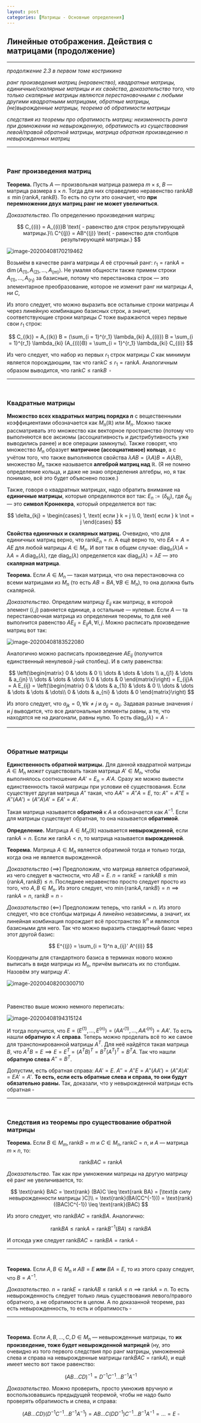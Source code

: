 ```yaml
---
layout: post
categories: [Матрицы - Основные определения]
---
```


## Линейные отображения. Действия с матрицами (продолжение)

----

*продолжение 2.3 в первом томе кострикина*

*ранг произведения матриц (неравенство), квадратные матрицы, единичные/скалярные матрицы и их свойства, доказательство того, что только скалярные матрицы являются перестановочными с любыми другими квадратными матрицами, обратные матрицы, (не)вырожденные матрицы, теорема об обратимости матрицы*

*следствия из теоремы про обратимость матриц: неизменность ранга при домножении на невырожденную, обратимость из существования левой/правой обратной матрицы, матрица обратная произведению n невырожденных матриц*

----

<br>

### Ранг произведения матриц

**Теорема.** Пусть $A$ — произвольная матрица размера $m \times s$, $B$ — матрица размера $s \times n$. Тогда для них справедливо неравенство $\text{rank} AB \leq \min\{\text{rank} A,\text{rank} B\}$. То есть по сути это означает, что **при перемножении двух матриц ранг не может увеличиться**.

*Доказательство.* По определению произведения матриц:

$$
C_{(i)} = A_{(i)}B \text{ - равенство для строк результирующей матрицы.}\\
С^{(j)} = AB^{(j)} \text{ - равенство для столбцов результирующей матрицы.}
$$

![image-20200408170219462](/assets/images/math.assets/image-20200408170219462.png)

Возьмём в качестве ранга матрицы $A$ её строчный ранг: $r_1 = \text{rank} A = \dim\left<A_{(1)},A_{(2)}, \dots, A_{(m)}\right>$. Не умаляя общности также примем строки $A_{(1)}, \dots, A_{(r_1)}$ за базисные, потому что перестановка строк — это элементарное преобразование, которое не изменит ранг ни матрицы $A$, ни $C$,

Из этого следует, что можно выразить все остальные строки матрицы $A$ через линейную комбинацию базисных строк, а значит, соответствующие строки матрицы $C$ тоже выражаются через первые свои $r_1$ строк:

$$
C_{(k)} = A_{(k)} B = (\sum_{i = 1}^{r_1} \lambda_{ki} A_{(i)}) B = \sum_{i = 1}^{r_1} \lambda_{ki} (A_{(i)}B) = \sum_{i = 1}^{r_1} \lambda_{ki} C_{(i)}
$$

Из чего следует, что набор из первых $r_1$ строк матрицы $C$ как минимум является порождающим, так что $\text{rank} C \leq r_1 = \text{rank} A$. Аналогичным образом выводится, что $\text{rank} C \leq \text{rank} B\,\,\,\square$

----

<br>

### Квадратные матрицы

**Множество всех квадратных матриц порядка $n$** с вещественными коэффициентами обозначается как $M_n(\mathbb{R})$ или $M_n$. Можно также рассматривать это множество как векторное пространство (потому что выполняются все аксиомы (ассоциативность и дистрибутивность уже выводились ранее) и все операции замкнуты). Также говорят, что множество $M_n$ образует **матричное (ассоциативное) кольцо**, а с учётом того, что также выполняются свойства $\lambda AB = (\lambda A) B = A (\lambda B)$, множество $M_n$ также называется **алгеброй матриц над $\mathbb{R}$**. (Я не помню определение кольца, и даже не знаю определения алгебры, но, я так понимаю, всё это будет объяснено позже.)

Также, говоря о квадратных матрицах, надо обратить внимание на **единичные матрицы**, которые определяются вот так: $E_n := (\delta_{kj})$, где $\delta_{kj}$ — это **символ Кронекера**, который определяется вот так:

$$
\delta_{kj} = \begin{cases}
	1, \text{ если } k = j \\
	0, \text{ если } k \not = j
\end{cases}
$$

**Свойства единичных и скалярных матриц.** Очевидно, что для единичных матриц верно, что $\text{rank} E_n = n$. А ещё верно то, что $EA = A = AE$ для любой матрицы $A \in M_n$. И вот так в общем случае: $\text{diag}_n(\lambda) A = \lambda A = A\, \text{diag}_n(\lambda)$, где $\text{diag}_n(\lambda)$ определяется как $\text{diag}_n(\lambda) = \lambda E$ — это **скалярная матрица**.

**Теорема.** Если $A \in M_n$ — такая матрица, что она перестановочна со всеми матрицами из $M_n$ (то есть $AB = BA,\, \forall B \in M_n$), то она должна быть скалярной.

*Доказательство.* Определим матрицу $E_{ij}$ как матрицу, в которой элемент $(i, j)$ равняется единице, а остальные — нулевые. Если $A$ — та перестановочная матрица из определения теоремы, то для неё выполнится равенство $A E_{ij} = E_{ij}A,\,\forall i,j$. Можно расписать произведение матриц вот так:

![image-20200408183522080](/assets/images/math.assets/image-20200408183522080.png)

Аналогично можно расписать произведение $A E_{ij}$ (получится единственный ненулевой $j$-ый столбец). И в силу равенства:

$$
\left(\begin{matrix}
	0 & \dots & 0 \\
	\dots & \dots & \dots \\
	a_{j1} & \dots & a_{jn} \\
	\dots & \dots & \dots \\
	0 & \dots & 0
\end{matrix}\right)
= E_{ij}A = A E_{ij} =
\left(\begin{matrix}
	0 & \dots & a_{1i} & \dots & 0 \\
	\dots & \dots & \dots & \dots & \dots\\
	0 & \dots & a_{ni} & \dots & 0
\end{matrix}\right)
$$

Из этого следует, что $a_{jk} = 0,\, \forall k\not = j$ и $a_{jj} = a_{ii}$. Задавая разные значения $i$ и $j$ выводится, что все диагональные элементы равны, а те, что находятся не на диагонали, равны нулю. То есть $\text{diag}_n(\lambda) = A\,\,\square$

----

<br>

### Обратные матрицы

**Единственность обратной матрицы.** Для данной квадратной матрицы $A \in M_n$ *может* существовать такая матрица $A' \in M_n$, чтобы выполнялось соотношение $AA' = E_n = A'A$. Сразу же можно вывести единственность такой матрицы при условии её существования. Если существует другая матрица $A''$ такая, что $AA'' = A''A = E$, то: $A'' = A'' E = A'' (AA') = (A'' A) A' = E A' = A'$.

Такая матрица называется **обратной** к $A$ и обозначается как $A^{-1}$. Если для матрицы существует обратная, то она называется **обратимой**.

**Определение.** Матрица $A \in M_n(\mathbb{R})$ называется **невырожденной**, если $\text{rank} A = n$. Если же $\text{rank} A \lt n$, то матрица называется **вырожденной**.

**Теорема.** Матрица $A \in M_n$ является обратимой тогда и только тогда, когда она не является вырожденной.

*Доказательство* $(\implies)$ Предположим, что матрица является обратимой, из чего следует в частности, что $AB = E$. $n = \text{rank} E = \text{rank} AB \leq \min \{\text{rank}A, \text{rank} B\} \leq n$. Последнее неравенство просто следует просто из того, что $A,B \in M_n$. Из этого следует, что $\min \{\text{rank}A, \text{rank} B\} = n \implies \text{rank} A = n,\,\,\text{rank} B = n\,\,\square$

*Доказательство* $(\impliedby)$ Предположим теперь, что $\text{rank} A = n$. Из этого следует, что все столбцы матрицы $A$ линейно независимы, а значит, их линейная комбинация порождает всё пространство $\mathbb{R}^n$ и являются базисными для него. Так что можно выразить стандартный базис через этот другой базис:

$$
E^{(j)} = \sum_{i = 1}^n a_{ij}' A^{(i)}
$$

Координаты для стандартного базиса в терминах нового можно выписать в виде матрицы из $M_n$, причём выписать их по столбцам. Назовём эту матрицу $A'$.

![image-20200408200300710](/assets/images/math.assets/image-20200408200300710.png)

<br>

Равенство выше можно немного переписать:

![image-20200408194315124](/assets/images/math.assets/image-20200408194315124.png)

И тогда получится, что $E = (E^{(1)}, \dots, E^{(n)}) = (AA'^{(1)}, \dots, AA'^{(n)}) = AA'$. То есть нашли **обратную** к $A$ **справа**. Теперь можно проделать всё то же самое для транспонированной матрицы $A^T$. Для неё найдётся такая матрица $B$, что $A^T B = E \implies E = E^T = (A^T B)^T = B^T (A^T)^T = B^T A$. Так что нашли **обратную слева** $A'' = B^T$. 

Допустим, есть обратная справа: $AA' = E$. $A'' = A'' E = A'' (AA') = (A'' A) A' = E A' = A'$. **То есть, если есть обратные слева и справа, то они будут обязательно равны.** Так, доказали, что у невырожденной матрицы есть обратная $\square$

----

<br>

### Следствия из теоремы про существование обратной матрицы

**Теорема.** Если $B \in M_m,\, \text{rank}B = m$ и $C \in M_n,\, \text{rank} C = n$, и $A$ — матрица $m \times n$, то:

$$
\text{rank} BAC = \text{rank}A
$$

*Доказательство.* Так как при умножении матрицы на другую матрицу её ранг не увеличивается, то:

$$
\text{rank} BAC = \text{rank} (BA)C \leq \text{rank BA} = [\text{в силу невырожденности матрицы }C]\\
= \text{rank}(BA(CC^{-1})) = \text{rank}((BAC)C^{-1}) \leq \text{rank}(BAC)
$$

Из этого следует, что $\text{rank}BAC = \text{rank} BA$. Аналогично:

$$
\text{rank}BA \leq \text{rank} A = \text{rank}B^{-1} (BA) \leq \text{rank} BA
$$

И отсюда уже следует $\text{rank}BAC = \text{rank}BA = \text{rank}A\,\,\square$

----

<br>

**Теорема.** Если $A,B \in M_n$ и $AB = E$ ***или*** $BA = E$, то из этого сразу следует, что $B = A^{-1}$.

*Доказательство.* $n = \text{rank} E = \text{rank} AB \leq \text{rank} A \leq n \implies \text{rank} A = n$. То есть невырожденность следует только лишь существования левого/правого обратного, а не обратимости в целом. А по доказанной теореме, раз есть невырожденность, то есть и обратимость $\square$

----

<br>

**Теорема.** Если $A,B,\dots,C,D \in M_n$ — невырожденные матрицы, то **их произведение, тоже будет невырожденной матрицей** (ну, это очевидно из того первого следствия про ранг матрицы, умноженной слева и справа на невырожденные матрицы $\text{rank} BAC = \text{rank}A$), и ещё имеет место вот такое равенство:

$$
(AB\dots CD)^{-1} = D^{-1} C^{-1}\dots B^{-1} A^{-1}
$$

*Доказательство.* Можно проверить, просто умножив вручную и воспользовавшись предыдущей теоремой, чтобы не надо было проверять обратимость и слева, и справа:

$$
(AB\dots CD) (D^{-1} C^{-1} \dots B^{-1} A^{-1}) = AB\dots C(DD^{-1})C^{-1}\dots B^{-1} A^{-1} = \dots = E\,\,\square
$$

